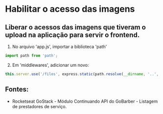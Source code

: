 # Habilitar o acesso das imagens
## Liberar o acessos das imagens que tiveram o upload na aplicação para servir o frontend.

1. No arquivo 'app.js', importar a biblioteca 'path' 
```javascript
import path from 'path';
```
2. Em 'middlewares', adicionar um novo:
```javascript
this.server.use('/files', express.static(path.resolve(__dirname, '..', 'tmp', 'uploads')));
```

## Fontes:
- Rocketseat GoStack - Módulo Continuando API do GoBarber - Listagem de prestadores de serviço.